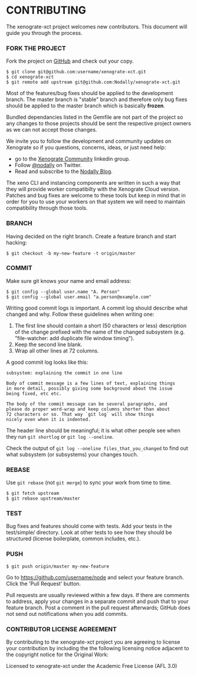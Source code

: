# CONTRIBUTING

The xenograte-xct project welcomes new contributors.  This document will guide you
through the process.


### FORK THE PROJECT

Fork the project on [GitHub](https://github.com/nodally/xenograte-xct) and check out
your copy.

```
$ git clone git@github.com:username/xenograte-xct.git
$ cd xenograte-xct
$ git remote add upstream git@github.com:Nodally/xenograte-xct.git
```

Most of the features/bug fixes should be applied to the development branch.
The master branch is "stable" branch and therefore only bug fixes
should be applied to the master branch which is basically **frozen**.

Bundled dependancies listed in the Gemfile are not part of the project 
so any changes to those projects should be sent the respective project 
owners as we can not accept those changes.

We invite you to follow the development and community updates on Xenograte
so if you questions, concerns, ideas, or just need help: 
- go to the [Xenograte Community][23] linkedin group.
- Follow [@nodally][21] on Twitter.
- Read and subscribe to the [Nodally Blog][22].

[21]: http://twitter.com/nodally
[22]: http://blog.nodally.com
[23]: http://www.linkedin.com/groups/Xenograte-Community-5068501

The xeno CLI and instancing components are written in such a way that they
will provide worker compatibilty with the Xenograte Cloud version.
Patches and bug fixes are welcome to these tools but keep in mind that in
order for you to use your workers on that system we will need to maintain
compatibility through those tools. 


### BRANCH

Having decided on the right branch.  Create a feature branch
and start hacking:

```
$ git checkout -b my-new-feature -t origin/master
```

### COMMIT

Make sure git knows your name and email address:

```
$ git config --global user.name "A. Person"
$ git config --global user.email "a.person@example.com"
```

Writing good commit logs is important.  A commit log should describe what
changed and why.  Follow these guidelines when writing one:

1. The first line should contain a short (50 characters or less) 
   description of the change prefixed with the name of the changed
   subsystem (e.g. "file-watcher: add duplicate file window timing").
2. Keep the second line blank.
3. Wrap all other lines at 72 columns.

A good commit log looks like this:

```
subsystem: explaining the commit in one line

Body of commit message is a few lines of text, explaining things
in more detail, possibly giving some background about the issue
being fixed, etc etc.

The body of the commit message can be several paragraphs, and
please do proper word-wrap and keep columns shorter than about
72 characters or so. That way `git log` will show things
nicely even when it is indented.
```

The header line should be meaningful; it is what other people see when they
run `git shortlog` or `git log --oneline`.

Check the output of `git log --oneline files_that_you_changed` to find out
what subsystem (or subsystems) your changes touch.


### REBASE

Use `git rebase` (not `git merge`) to sync your work from time to time.

```
$ git fetch upstream
$ git rebase upstream/master
```


### TEST

Bug fixes and features should come with tests.  Add your tests in the
test/simple/ directory.  Look at other tests to see how they should be
structured (license boilerplate, common includes, etc.).


### PUSH

```
$ git push origin/master my-new-feature
```

Go to https://github.com/username/node and select your feature branch.  Click
the 'Pull Request' button.

Pull requests are usually reviewed within a few days.  If there are comments
to address, apply your changes in a separate commit and push that to your
feature branch.  Post a comment in the pull request afterwards; GitHub does
not send out notifications when you add commits.


### CONTRIBUTOR LICENSE AGREEMENT

By contributing to the xenograte-xct project you are agreeing to license your 
contribution by including the the following licensing notice adjacent to the 
copyright notice for the Original Work:

Licensed to xenograte-xct under the Academic Free License (AFL 3.0)

